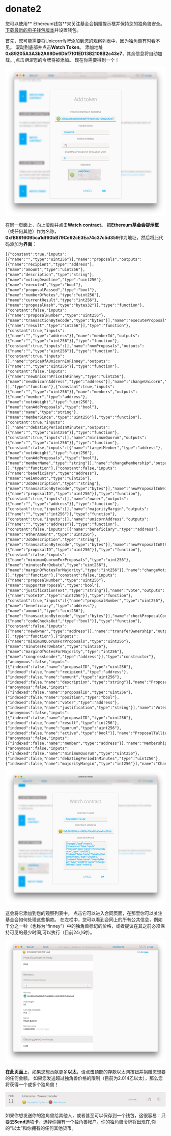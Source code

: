 # donate2

您可以使用** Ethereum钱包**来关注基金会捐赠提示框并保持您的独角兽安全。 [下载最新的电子钱包版本][1]并设置钱包。

首先，您可能需要将Unicorn令牌添加到您的观察列表中，因为独角兽有时看不见。
滚动到底部并点击**Watch Token**。
添加地址**0x89205A3A3b2A69De6Dbf7f01ED13B2108B2c43e7**，其余信息将自动加载。,点击*确定*您的令牌将被添加。
现在你需要得到一个！

![隐形独角兽](/images/tutorial/unicorn-token.png)

在同一页面上，向上滚动并点击**Watch contract**。
把**Ethereum基金会提示框**（或任何其他）作为名称，**0xfB6916095ca1df60bB79Ce92cE3Ea74c37c5d359**作为地址，然后将此代码添加为**界面**：

    [{"constant":true,"inputs":[{"name":"","type":"uint256"}],"name":"proposals","outputs":[{"name":"recipient","type":"address"},{"name":"amount","type":"uint256"},{"name":"description","type":"string"},{"name":"votingDeadline","type":"uint256"},{"name":"executed","type":"bool"},{"name":"proposalPassed","type":"bool"},{"name":"numberOfVotes","type":"uint256"},{"name":"currentResult","type":"int256"},{"name":"proposalHash","type":"bytes32"}],"type":"function"},{"constant":false,"inputs":[{"name":"proposalNumber","type":"uint256"},{"name":"transactionBytecode","type":"bytes"}],"name":"executeProposal","outputs":[{"name":"result","type":"int256"}],"type":"function"},{"constant":true,"inputs":[{"name":"","type":"address"}],"name":"memberId","outputs":[{"name":"","type":"uint256"}],"type":"function"},{"constant":true,"inputs":[],"name":"numProposals","outputs":[{"name":"","type":"uint256"}],"type":"function"},{"constant":true,"inputs":[],"name":"priceOfAUnicornInFinney","outputs":[{"name":"","type":"uint256"}],"type":"function"},{"constant":false,"inputs":[{"name":"newUnicornPriceInFinney","type":"uint256"},{"name":"newUnicornAddress","type":"address"}],"name":"changeUnicorn","outputs":[],"type":"function"},{"constant":true,"inputs":[{"name":"","type":"uint256"}],"name":"members","outputs":[{"name":"member","type":"address"},{"name":"voteWeight","type":"uint256"},{"name":"canAddProposals","type":"bool"},{"name":"name","type":"string"},{"name":"memberSince","type":"uint256"}],"type":"function"},{"constant":true,"inputs":[],"name":"debatingPeriodInMinutes","outputs":[{"name":"","type":"uint256"}],"type":"function"},{"constant":true,"inputs":[],"name":"minimumQuorum","outputs":[{"name":"","type":"uint256"}],"type":"function"},{"constant":false,"inputs":[{"name":"targetMember","type":"address"},{"name":"voteWeight","type":"uint256"},{"name":"canAddProposals","type":"bool"},{"name":"memberName","type":"string"}],"name":"changeMembership","outputs":[],"type":"function"},{"constant":false,"inputs":[{"name":"beneficiary","type":"address"},{"name":"weiAmount","type":"uint256"},{"name":"JobDescription","type":"string"},{"name":"transactionBytecode","type":"bytes"}],"name":"newProposalInWei","outputs":[{"name":"proposalID","type":"uint256"}],"type":"function"},{"constant":true,"inputs":[],"name":"owner","outputs":[{"name":"","type":"address"}],"type":"function"},{"constant":true,"inputs":[],"name":"majorityMargin","outputs":[{"name":"","type":"int256"}],"type":"function"},{"constant":true,"inputs":[],"name":"unicornAddress","outputs":[{"name":"","type":"address"}],"type":"function"},{"constant":false,"inputs":[{"name":"beneficiary","type":"address"},{"name":"etherAmount","type":"uint256"},{"name":"JobDescription","type":"string"},{"name":"transactionBytecode","type":"bytes"}],"name":"newProposalInEther","outputs":[{"name":"proposalID","type":"uint256"}],"type":"function"},{"constant":false,"inputs":[{"name":"minimumQuorumForProposals","type":"uint256"},{"name":"minutesForDebate","type":"uint256"},{"name":"marginOfVotesForMajority","type":"int256"}],"name":"changeVotingRules","outputs":[],"type":"function"},{"constant":false,"inputs":[{"name":"proposalNumber","type":"uint256"},{"name":"supportsProposal","type":"bool"},{"name":"justificationText","type":"string"}],"name":"vote","outputs":[{"name":"voteID","type":"uint256"}],"type":"function"},{"constant":true,"inputs":[{"name":"proposalNumber","type":"uint256"},{"name":"beneficiary","type":"address"},{"name":"amount","type":"uint256"},{"name":"transactionBytecode","type":"bytes"}],"name":"checkProposalCode","outputs":[{"name":"codeChecksOut","type":"bool"}],"type":"function"},{"constant":false,"inputs":[{"name":"newOwner","type":"address"}],"name":"transferOwnership","outputs":[],"type":"function"},{"inputs":[{"name":"minimumQuorumForProposals","type":"uint256"},{"name":"minutesForDebate","type":"uint256"},{"name":"marginOfVotesForMajority","type":"int256"},{"name":"congressLeader","type":"address"}],"type":"constructor"},{"anonymous":false,"inputs":[{"indexed":false,"name":"proposalID","type":"uint256"},{"indexed":false,"name":"recipient","type":"address"},{"indexed":false,"name":"amount","type":"uint256"},{"indexed":false,"name":"description","type":"string"}],"name":"ProposalAdded","type":"event"},{"anonymous":false,"inputs":[{"indexed":false,"name":"proposalID","type":"uint256"},{"indexed":false,"name":"position","type":"bool"},{"indexed":false,"name":"voter","type":"address"},{"indexed":false,"name":"justification","type":"string"}],"name":"Voted","type":"event"},{"anonymous":false,"inputs":[{"indexed":false,"name":"proposalID","type":"uint256"},{"indexed":false,"name":"result","type":"int256"},{"indexed":false,"name":"quorum","type":"uint256"},{"indexed":false,"name":"active","type":"bool"}],"name":"ProposalTallied","type":"event"},{"anonymous":false,"inputs":[{"indexed":false,"name":"member","type":"address"}],"name":"MembershipChanged","type":"event"},{"anonymous":false,"inputs":[{"indexed":false,"name":"minimumQuorum","type":"uint256"},{"indexed":false,"name":"debatingPeriodInMinutes","type":"uint256"},{"indexed":false,"name":"majorityMargin","type":"int256"}],"name":"ChangeOfRules","type":"event"}]

![观看基金会](/images/tutorial/watch-foundation.png)

这会将它添加到您的观察列表中。
点击它可以进入合同页面，在那里你可以关注基金会如何处理这些捐款。
在左栏中，您可以看到合同上的所有公共信息，例如千分之一秒（也称为“finney”）中的独角兽标记的价格，或者提议在其之前必须保持可见的最少时间,可以执行（目前24小时）。

![密切关注基础尖端罐](/images/tutorial/foundation-tip-box.png)

**在此页面**上，如果您想贡献更多**以太**，请点击顶部的存款以太网按钮并捐赠您想要的任何金额。
如果您发送超过独角兽价格的限制（目前为2.014乙以太），那么您将获得一个或多个独角兽！

![有史以来第一次独角兽令牌交易](/images/tutorial/unicorn-is-born.png)

如果你想发送你的独角兽给其他人，或者甚至可以保存到一个钱包，这很容易：只要去**Send**选项卡，选择你拥有一个独角兽帐户，你的独角兽令牌将出现在,你的“以太”和你拥有的任何其他货币。

[1]: https://github.com/ethereum/mist/releases
